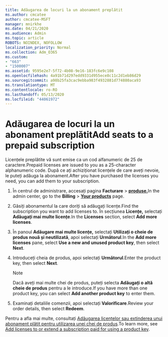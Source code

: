 ```yaml
---
title: Adăugarea de locuri la un abonament preplătit
ms.author: cmcatee
author: cmcatee-MSFT
manager: mnirkhe
ms.date: 04/21/2020
ms.audience: Admin
ms.topic: article
ROBOTS: NOINDEX, NOFOLLOW
localization_priority: Normal
ms.collection: Adm_O365
ms.custom:
- "663"
- "1500007"
ms.assetid: 9595e2e7-5f72-4b08-9e16-183fc6e9c108
ms.openlocfilehash: 4a91b71d297edd9331d955ece8c11c2d1eb86d29
ms.sourcegitcommit: a98b25fa3cac9ebba983f4932881d774880aca93
ms.translationtype: MT
ms.contentlocale: ro-RO
ms.lasthandoff: 05/13/2020
ms.locfileid: "44061972"
---
```

# <a name="add-seats-to-a-prepaid-subscription"></a><span data-ttu-id="49a97-102">Adăugarea de locuri la un abonament preplătit</span><span class="sxs-lookup"><span data-stu-id="49a97-102">Add seats to a prepaid subscription</span></span>

<span data-ttu-id="49a97-103">Licențele preplătite vă sunt emise ca un cod alfanumeric de 25 de caractere.</span><span class="sxs-lookup"><span data-stu-id="49a97-103">Prepaid licenses are issued to you as a 25-character alphanumeric code.</span></span> <span data-ttu-id="49a97-104">După ce ați achiziționat licențele de care aveți nevoie, le puteți adăuga la abonament.</span><span class="sxs-lookup"><span data-stu-id="49a97-104">After you have purchased the licenses you need, you can add them to your subscription.</span></span> 

1. <span data-ttu-id="49a97-105">În centrul de administrare, accesați pagina **Facturare**  >  **[produse.](https://go.microsoft.com/fwlink/p/?linkid=842054)**</span><span class="sxs-lookup"><span data-stu-id="49a97-105">In the admin center, go to the **Billing** > **[Your products](https://go.microsoft.com/fwlink/p/?linkid=842054)** page.</span></span>

2. <span data-ttu-id="49a97-106">Găsiți abonamentul la care doriți să adăugați licențe.</span><span class="sxs-lookup"><span data-stu-id="49a97-106">Find the subscription you want to add licenses to.</span></span> <span data-ttu-id="49a97-107">În secțiunea **Licențe,** selectați **Adăugați mai multe licențe**.</span><span class="sxs-lookup"><span data-stu-id="49a97-107">In the **Licenses** section, select **Add more licenses**.</span></span>

3. <span data-ttu-id="49a97-108">În panoul **Adăugare mai multe licențe,** selectați **Utilizați o cheie de produs nouă și neutilizată**, apoi selectați **Următorul**.</span><span class="sxs-lookup"><span data-stu-id="49a97-108">In the **Add more licenses** pane, select **Use a new and unused product key**, then select **Next**.</span></span>

4. <span data-ttu-id="49a97-109">Introduceți cheia de produs, apoi selectați **Următorul**.</span><span class="sxs-lookup"><span data-stu-id="49a97-109">Enter the product key, then select **Next**.</span></span>

    > [!NOTE]
    > <span data-ttu-id="49a97-110">Dacă aveți mai multe chei de produs, puteți selecta **Adăugați o altă cheie de produs** pentru a le introduce.</span><span class="sxs-lookup"><span data-stu-id="49a97-110">If you have more than one product key, you can select **Add another product key** to enter them.</span></span>

5. <span data-ttu-id="49a97-111">Examinați detaliile comenzii, apoi selectați **Valorificare**.</span><span class="sxs-lookup"><span data-stu-id="49a97-111">Review your order details, then select **Redeem**.</span></span>

<span data-ttu-id="49a97-112">Pentru a afla mai multe, consultați [Adăugarea licențelor sau extinderea unui abonament plătit pentru utilizarea unei chei de produs](https://docs.microsoft.com/office365/admin/misc/add-licenses-using-product-key).</span><span class="sxs-lookup"><span data-stu-id="49a97-112">To learn more, see [Add licenses to or extend a subscription paid for using a product key](https://docs.microsoft.com/office365/admin/misc/add-licenses-using-product-key).</span></span>